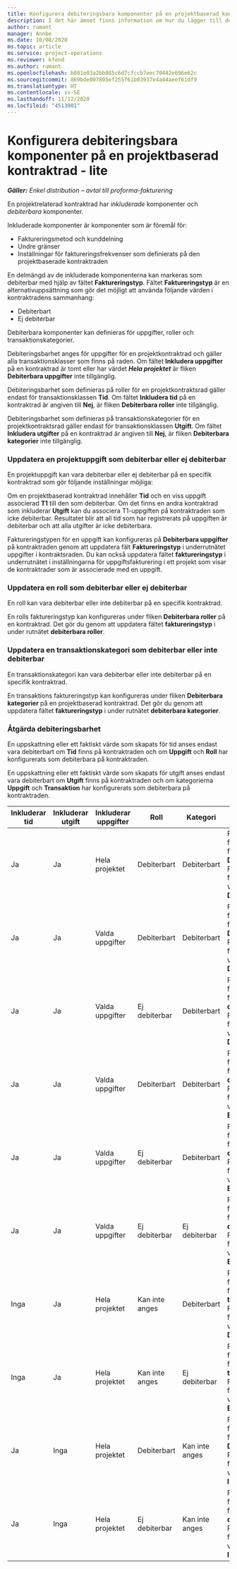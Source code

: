 ```yaml
---
title: Konfigurera debiteringsbara komponenter på en projektbaserad kontraktrad - lite
description: I det här ämnet finns information om hur du lägger till debiterbara komponenter i kontraktrader i Project Operations.
author: rumant
manager: Annbe
ms.date: 10/08/2020
ms.topic: article
ms.service: project-operations
ms.reviewer: kfend
ms.author: rumant
ms.openlocfilehash: b881e03a2bb085c6d7cfccb7eec70442e696e62c
ms.sourcegitcommit: 869bde007805ef255f61b03937e4a44aeef61df9
ms.translationtype: HT
ms.contentlocale: sv-SE
ms.lasthandoff: 11/12/2020
ms.locfileid: "4513901"
---
```

# <a name="configure-chargeable-components-of-a-project-based-contract-line---lite"></a>Konfigurera debiteringsbara komponenter på en projektbaserad kontraktrad - lite

_**Gäller:** Enkel distribution – avtal till proforma-fakturering_

En projektrelaterad kontraktrad har *inkluderade* komponenter och *debiterbara* komponenter.

Inkluderade komponenter är komponenter som är föremål för:

  - Faktureringsmetod och kunddelning
  - Undre gränser 
  - Inställningar för faktureringsfrekvenser som definierats på den projektbaserade kontraktraden

En delmängd av de inkluderade komponenterna kan markeras som debiterbar med hjälp av fältet **Faktureringstyp**. Fältet **Faktureringstyp** är en alternativuppsättning som gör det möjligt att använda följande värden i kontraktradens sammanhang:

  - Debiterbart
  - Ej debiterbar

Debiterbara komponenter kan definieras för uppgifter, roller och transaktionskategorier.

Debiteringsbarhet anges för uppgifter för en projektkontraktrad och gäller alla transaktionsklasser som finns på raden. Om fältet **Inkludera uppgifter** på en kontraktrad är tomt eller har värdet ***Hela projektet*** är fliken **Debiterbara uppgifter** inte tillgänglig.

Debiteringsbarhet som definieras på roller för en projektkontraktsrad gäller endast för transaktionsklassen **Tid**. Om fältet **Inkludera tid** på en kontraktrad är angiven till **Nej**, är fliken **Debiterbara roller** inte tillgänglig.

Debiteringsbarhet som definieras på transaktionskategorier för en projektkontraktsrad gäller endast för transaktionsklassen **Utgift**. Om fältet **Inkludera utgifter** på en kontraktrad är angiven till **Nej**, är fliken **Debiterbara kategorier** inte tillgänglig.

### <a name="update-a-project-task-as-chargeable-or-non-chargeable"></a>Uppdatera en projektuppgift som debiterbar eller ej debiterbar

En projektuppgift kan vara debiterbar eller ej debiterbar på en specifik kontraktrad som gör följande inställningar möjliga:

Om en projektbaserad kontraktrad innehåller **Tid** och en viss uppgift associerad **T1** till den som debiterbar. Om det finns en andra kontraktrad som inkluderar **Utgift** kan du associera T1-uppgiften på kontraktraden som icke debiterbar. Resultatet blir att all tid som har registrerats på uppgiften är debiterbar och att alla utgifter är icke debiterbara.

Faktureringstypen för en uppgift kan konfigureras på **Debiterbara uppgifter** på kontraktraden genom att uppdatera fält **Faktureringstyp** i underrutnätet uppgifter i kontraktsraden. Du kan också uppdatera fältet **faktureringstyp** i underrutnätet i inställningarna för uppgiftsfakturering i ett projekt som visar de kontraktrader som är associerade med en uppgift.

### <a name="update-a-role-as-chargeable-or-non-chargeable"></a>Uppdatera en roll som debiterbar eller ej debiterbar

En roll kan vara debiterbar eller inte debiterbar på en specifik kontraktrad.

En rolls faktureringstyp kan konfigureras under fliken **Debiterbara roller** på en kontraktrad. Det gör du genom att uppdatera fältet **faktureringstyp** i under rutnätet **debiterbara roller**.

### <a name="update-a-transaction-category-as-chargeable-or-non-chargeable"></a>Uppdatera en transaktionskategori som debiterbar eller inte debiterbar

En transaktionskategori kan vara debiterbar eller inte debiterbar på en specifik kontraktrad.

En transaktions faktureringstyp kan konfigureras under fliken **Debiterbara kategorier** på en projektbaserad kontraktrad. Det gör du genom att uppdatera fältet **faktureringstyp** i under rutnätet **debiterbara kategorier**.

### <a name="resolve-chargeability"></a>Åtgärda debiteringsbarhet

En uppskattning eller ett faktiskt värde som skapats för tid anses endast vara debiterbart om **Tid** finns på kontraktraden och om **Uppgift** och **Roll** har konfigurerats som debiterbara på kontraktraden.

En uppskattning eller ett faktiskt värde som skapats för utgift anses endast vara debiterbart om **Utgift** finns på kontraktraden och om kategorierna **Uppgift** och **Transaktion** har konfigurerats som debiterbara på kontraktraden.


| Inkluderar tid | Inkluderar utgift | Inkluderar uppgifter | Roll           | Kategori       | Uppgift                                                                                                      |
|---------------|------------------|----------------|----------------|----------------|-----------------------------------------------------------------------------------------------------------|
| Ja           | Ja              | Hela projektet | Debiterbart     | Debiterbart     | Fakturering för faktiskt värde för Tid: **Debiterbart** </br> Faktureringstyp för faktiskt värde för Utgift: **Debiterbart**           |
| Ja           | Ja              | Valda uppgifter | Debiterbart     | Debiterbart     | Fakturering för faktiskt värde för Tid: **Debiterbart** </br> Faktureringstyp för faktiskt värde för Utgift: **Debiterbart**           |
| Ja           | Ja              | Valda uppgifter | Ej debiterbar | Debiterbart     | Fakturering för faktiskt värde för Tid: **Ej debiterbart** </br> Faktureringstyp för faktiskt värde för Utgift: **Debiterbart**       |
| Ja           | Ja              | Valda uppgifter | Debiterbart     | Debiterbart     | Fakturering för faktiskt värde för Tid: **Ej debiterbart** </br> Faktureringstyp för faktiskt värde för Utgift: **Ej debiterbart** |
| Ja           | Ja              | Valda uppgifter | Ej debiterbar | Debiterbart     | Fakturering för faktiskt värde för Tid: **Ej debiterbart** </br> Faktureringstyp för faktiskt värde för Utgift: **Ej debiterbart** |
| Ja           | Ja              | Valda uppgifter | Ej debiterbar | Ej debiterbar | Fakturering för faktiskt värde för Tid: **Ej debiterbart** </br> Faktureringstyp för faktiskt värde för Utgift: **Ej debiterbart** |
| Inga            | Ja              | Hela projektet | Kan inte anges   | Debiterbart     | Fakturering för faktiskt värde för Tid: **Inte tillgängligt**</br>Faktureringstyp för faktiskt värde för Utgift: **Debiterbart**          |
| Inga            | Ja              | Hela projektet | Kan inte anges   | Ej debiterbar | Fakturering för faktiskt värde för Tid: **Inte tillgängligt**</br> Faktureringstyp för faktiskt värde för Utgift: **Ej debiterbart**     |
| Ja           | Inga               | Hela projektet | Debiterbart     | Kan inte anges   | Fakturering för faktiskt värde för Tid: **Debiterbart** </br> Faktureringstyp för faktiskt värde för Utgift: **Inte tillgängligt**        |
| Ja           | Inga               | Hela projektet | Ej debiterbar | Kan inte anges   | Fakturering för faktiskt värde för Tid: **Ej debiterbart** </br>Faktureringstyp för faktiskt värde för Utgift: **Inte tillgängligt**   |
